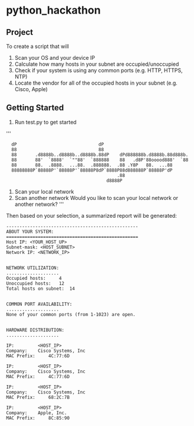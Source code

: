 # python_hackathon

## Project
To create a script that will
1) Scan your OS and your device IP
2) Calculate how many hosts in your subnet are occupied/unoccupied
3) Check if your system is using any common ports (e.g. HTTP, HTTPS, NTP)
4) Locate the vendor for all of the occupied hosts in your subnet (e.g. Cisco, Apple)

## Getting Started

1) Run test.py to get started

'''

      dP                               dP
      88                               88
      88       .d8888b..d8888b..d8888b.88dP    dPd888888b.d8888b.88d888b.
      88       88'  `8888'  `""88'  `888888    88   .d8P'88ooood888'  `88
      88       88.  .8888.  ...88.  .888888.  .88 .Y8P   88.  ...88
      88888888P`88888P'`88888P'`88888P8dP`8888P88d888888P`88888P'dP
                                              .88
                                          d8888P


1. Scan your local network
2. Scan another network
Would you like to scan your local network or another network?
'''

Then based on your selection, a summarized report will be generated:

```
--------------------------------------------------
ABOUT YOUR SYSTEM:
==================================================
Host IP: <YOUR_HOST_UP>
Subnet-mask: <HOST_SUBNET>
Network IP: <NETWORK_IP>


NETWORK UTILIZATION:
....................
Occupied hosts: 	4
Unoccupied hosts: 	12
Total hosts on subnet: 	14


COMMON PORT AVAILABILITY:
....................
None of your common ports (from 1-1023) are open.


HARDWARE DISTRIBUTION:
....................

IP: 		<HOST_IP>
Company: 	Cisco Systems, Inc
MAC Prefix: 	4C:77:6D

IP: 		<HOST_IP>
Company: 	Cisco Systems, Inc
MAC Prefix: 	4C:77:6D

IP: 		<HOST_IP>
Company: 	Cisco Systems, Inc
MAC Prefix: 	68:2C:7B

IP: 		<HOST_IP>
Company: 	Apple, Inc.
MAC Prefix: 	8C:85:90
